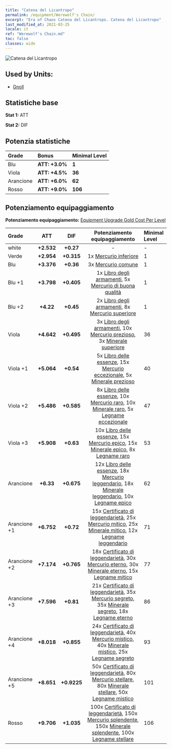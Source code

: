 ```yaml
---
title: "Catena del Licantropo"
permalink: /equipment/Werewolf's Chain/
excerpt: "Era of Chaos Catena del Licantropo. Catena del Licantropo"
last_modified_at: 2021-03-25
locale: it
ref: "Werewolf's Chain.md"
toc: false
classes: wide
---
```


  ![Catena del Licantropo](/images/e/e_8013.png)

## Used by Units:

* [Gnoll](/it/units/Gnoll/) 


## Statistiche base
 **Stat 1:** ATT

 **Stat 2:** DIF

## Potenzia statistiche

  |     Grade    |   Bonus | Minimal Level | 
  |:-------------|:--------|:--------------| 
  | Blu | **ATT: +3.0%** | **1** | 
  | Viola | **ATT: +4.5%** | **36** | 
  | Arancione | **ATT: +6.0%** | **62** | 
  | Rosso | **ATT: +9.0%** | **106** | 


## Potenziamento equipaggiamento
 **Potenziamento equipaggiamento:** [Equipment Upgrade Gold Cost Per Level](/equipment/EquipmentUpgradeCostPerLevel/) 

  |          Grade      | ATT | DIF | Potenziamento equipaggiamento | Minimal Level |
  |:--------------------|:---------:|:---------:|:----------------:|:--------------|
  | white | **+2.532** | **+0.27** | - | - |
  | Verde | **+2.954** | **+0.315** | 1x [Mercurio inferiore](/it/Items/mat_2/) | 1 |
  | Blu | **+3.376** | **+0.36** | 3x [Mercurio comune](/it/Items/mat_8/) | 1 |
  | Blu +1 | **+3.798** | **+0.405** | 1x [Libro degli armamenti](/it/Items/mat_18/), 5x [Mercurio di buona qualità](/it/Items/mat_14/) | 1 |
  | Blu +2 | **+4.22** | **+0.45** | 2x [Libro degli armamenti](/it/Items/mat_25/), 8x [Mercurio superiore](/it/Items/mat_21/) | 1 |
  | Viola | **+4.642** | **+0.495** | 3x [Libro degli armamenti](/it/Items/mat_32/), 10x [Mercurio prezioso](/it/Items/mat_28/), 3x [Minerale superiore](/it/Items/mat_19/) | 36 |
  | Viola +1 | **+5.064** | **+0.54** | 5x [Libro delle essenze](/it/Items/mat_39/), 15x [Mercurio eccezionale](/it/Items/mat_35/), 5x [Minerale prezioso](/it/Items/mat_26/) | 40 |
  | Viola +2 | **+5.486** | **+0.585** | 8x [Libro delle essenze](/it/Items/mat_46/), 10x [Mercurio raro](/it/Items/mat_42/), 10x [Minerale raro](/it/Items/mat_40/), 5x [Legname eccezionale](/it/Items/mat_34/) | 47 |
  | Viola +3 | **+5.908** | **+0.63** | 10x [Libro delle essenze](/it/Items/mat_53/), 15x [Mercurio epico](/it/Items/mat_49/), 15x [Minerale epico](/it/Items/mat_47/), 8x [Legname raro](/it/Items/mat_41/) | 53 |
  | Arancione | **+6.33** | **+0.675** | 12x [Libro delle essenze](/it/Items/mat_60/), 18x [Mercurio leggendario](/it/Items/mat_56/), 18x [Minerale leggendario](/it/Items/mat_54/), 10x [Legname epico](/it/Items/mat_48/) | 62 |
  | Arancione +1 | **+6.752** | **+0.72** | 15x [Certificato di leggendarietà](/it/Items/mat_67/), 25x [Mercurio mitico](/it/Items/mat_63/), 25x [Minerale mitico](/it/Items/mat_61/), 12x [Legname leggendario](/it/Items/mat_55/) | 71 |
  | Arancione +2 | **+7.174** | **+0.765** | 18x [Certificato di leggendarietà](/it/Items/mat_74/), 30x [Mercurio eterno](/it/Items/mat_70/), 30x [Minerale eterno](/it/Items/mat_68/), 15x [Legname mitico](/it/Items/mat_62/) | 77 |
  | Arancione +3 | **+7.596** | **+0.81** | 21x [Certificato di leggendarietà](/it/Items/mat_81/), 35x [Mercurio segreto](/it/Items/mat_77/), 35x [Minerale segreto](/it/Items/mat_75/), 18x [Legname eterno](/it/Items/mat_69/) | 86 |
  | Arancione +4 | **+8.018** | **+0.855** | 24x [Certificato di leggendarietà](/it/Items/mat_88/), 40x [Mercurio mistico](/it/Items/mat_84/), 40x [Minerale mistico](/it/Items/mat_82/), 25x [Legname segreto](/it/Items/mat_76/) | 93 |
  | Arancione +5 | **+8.651** | **+0.9225** | 50x [Certificato di leggendarietà](/it/Items/mat_95/), 80x [Mercurio stellare](/it/Items/mat_91/), 80x [Minerale stellare](/it/Items/mat_89/), 50x [Legname mistico](/it/Items/mat_83/) | 101 |
  | Rosso | **+9.706** | **+1.035** | 100x [Certificato di leggendarietà](/it/Items/mat_102/), 150x [Mercurio splendente](/it/Items/mat_98/), 150x [Minerale splendente](/it/Items/mat_96/), 100x [Legname stellare](/it/Items/mat_90/) | 106 |

